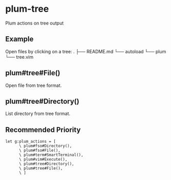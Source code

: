 # plum-tree
Plum actions on tree output

## Example
Open files by clicking on a tree:
    .
    ├── README.md
    └── autoload
        └── plum
            └── tree.vim

## plum#tree#File()
Open file from tree format.

## plum#tree#Directory()
List directory from tree format.

## Recommended Priority
```viml
let g:plum_actions = [
      \ plum#fso#Directory(),
      \ plum#fso#File(),
      \ plum#term#SmartTerminal(),
      \ plum#vim#Execute(),
      \ plum#tree#Directory(),
      \ plum#tree#File(),
      \ ]
```
